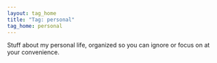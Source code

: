```yaml
---
layout: tag_home
title: "Tag: personal"
tag_home: personal
---
```


Stuff about my personal life, organized so you can ignore or focus on at your
convenience.

